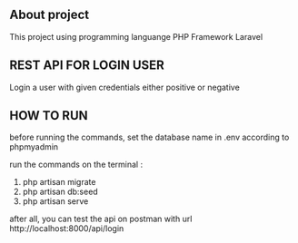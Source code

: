 ## About project
This project using programming languange PHP Framework Laravel

## REST API FOR LOGIN USER
Login a user with given credentials either positive or negative

## HOW TO RUN

before running the commands, set the database name in .env according to phpmyadmin

run the commands on the terminal :
1. php artisan migrate
2. php artisan db:seed
3. php artisan serve

after all, you can test the api on postman with url http://localhost:8000/api/login
